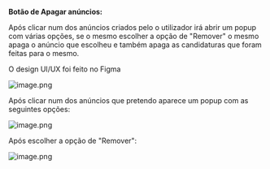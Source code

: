 **Botão de Apagar anúncios:**

Após clicar num dos anúncios criados pelo o utilizador irá abrir um popup com várias opções, se o mesmo escolher a opção de "Remover" o mesmo apaga o anúncio que escolheu e também apaga as candidaturas que foram feitas para o mesmo.

O design UI/UX foi feito no Figma



![image.png](/.attachments/image-94816a3e-5818-4095-b6b8-2d71ae529462.png)

Após clicar num dos anúncios que pretendo aparece um popup com as seguintes opções:

 ![image.png](/.attachments/image-b9bc34a0-4ce3-4fa0-9c42-e38c16751998.png)

Após escolher a opção de "Remover":

![image.png](/.attachments/image-1e20d8b0-0618-490a-b148-6cc07b5527c7.png)


